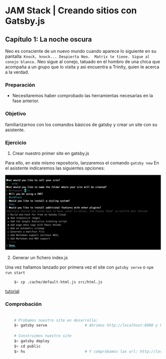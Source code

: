 # JAM Stack | Creando sitios con Gatsby.js

## Capítulo 1: La noche oscura
Neo es consciente de un nuevo mundo cuando aparece lo siguiente en su pantalla: ```Knock, knock... Despierta Neo. 
Matrix te tiene. Sigue al conejo blanco.``` Neo sigue al conejo, tatuado en el hombro de una chica que acompaña a un grupo 
que lo visita y así encuentra a Trinity, quien le acerca a la verdad.

### Preparación

* Necesitaremos haber comprobado las herramientas necesarias en la fase anterior.

### Objetivo

familiarizarnos con los comandos básicos de gatsby y crear un site con su asistente.

### Ejercicio

1) Crear nuestro primer site en gatsby.js

Para ello, en este mismo repositorio, lanzaremos el comando ```gatsby new```
En el asistente indicaremos las siguientes opciones:

![Instructions](step-1.1.png)

2) Generar un fichero index.js

Una vez hallamos lanzado por primera vez el site con ```gatsby serve``` o ```npm run start```

```bash
    $> cp .cache/default-html.js src/html.js
```

[tutorial](https://www.gatsbyjs.com/docs/custom-html/)

### Comprobación

```bash
    
    # Probamos nuestro site en desarrollo: 
    $> gatsby serve                 # Abrimos http://localhost:8000 y http://localhost:8000/___graphql
    
    # Construimos nuestro site
    $> gatsby deploy 
    $> cd public
    $> hs                           # Y comprobamos las url: http://localhost:8080

```

